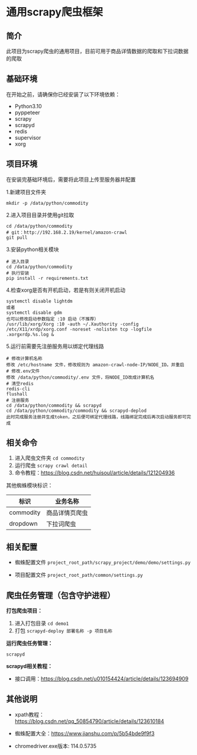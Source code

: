 # 通用scrapy爬虫框架

## 简介
此项目为scrapy爬虫的通用项目，目前可用于商品详情数据的爬取和下拉词数据的爬取

## 基础环境
在开始之前，请确保你已经安装了以下环境依赖：

- Python3.10
- pyppeteer
- scrapy
- scrapyd
- redis
- supervisor
- xorg

## 项目环境

在安装完基础环境后，需要将此项目上传至服务器并配置

1.新建项目文件夹
```
mkdir -p /data/python/commodity
```
2.进入项目目录并使用git拉取
```
cd /data/python/commodity
# git：http://192.168.2.19/kernel/amazon-crawl
git pull
```
3.安装python相关模块
```
# 进入目录
cd /data/python/commodity
# 执行安装
pip install -r requirements.txt
```
4.检查xorg是否有开机启动，若是有则关闭开机启动
```
systemctl disable lightdm
或者
systemctl disable gdm
也可以修改启动参数指定 :10 启动（不推荐）
/usr/lib/xorg/Xorg :10 -auth ~/.Xauthority -config /etc/X11/xrdp/xorg.conf -noreset -nolisten tcp -logfile .xorgxrdp.%s.log &
```
5.运行前需要先注册服务用以绑定代理线路
```
# 修改计算机名称
修改 /etc/hostname 文件，修改规则为 amazon-crawl-node-IP/NODE_ID。并重启
# 修改.env文件
修改 /data/python/commodity/.env 文件，将NODE_ID改成计算机名
# 清空redis
redis-cli
flushall
# 注册服务
cd /data/python/commodity && scrapyd 
cd /data/python/commodity/commodity && scrapyd-deplod
此时完成服务注册并生成token，之后便可绑定代理线路，线路绑定完成后再次启动服务即可完成
```

## 相关命令
1. 进入爬虫文件夹
`cd commodity`
2. 运行爬虫
`scrapy crawl detail`
3. 命令教程：https://blog.csdn.net/huisoul/article/details/121204936

其他蜘蛛模块标识：

| 标识        | 业务名称    |
|-----------|---------|
| commodity | 商品详情页爬虫 |
| dropdown  | 下拉词爬虫   |

## 相关配置

- 蜘蛛配置文件
`project_root_path/scrapy_project/demo/demo/settings.py`

- 项目配置文件
`project_root_path/common/settings.py`

## 爬虫任务管理（包含守护进程）

**打包爬虫项目：**
1. 进入打包目录
`cd demo1`
2. 打包
`scrapyd-deploy 部署名称 -p 项目名称`

**运行爬虫任务管理：**

`scrapyd`

**scrapyd相关教程：**

- 接口调用：https://blog.csdn.net/u010154424/article/details/123694909


## 其他说明
- xpath教程：https://blog.csdn.net/qq_50854790/article/details/123610184

- 蜘蛛配置大全：https://www.jianshu.com/p/5b54bde9f9f3

- chromedriver.exe版本: 114.0.5735